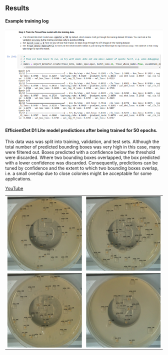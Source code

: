## Results 

#### Example training log

<img src=https://github.com/peter-426/colony-picker/blob/main/results/images-50-epochs/5-epochs.png  width=800 > 

#### EfficientDet D1 Lite model predictions after being trained for 50 epochs.<br>
This data was was split into training, validation, and test sets. Although the total number of predicted bounding boxes was very high in this case, many were filtered out.
Boxes predicted with a confidence below the threshold were discarded. Where two bounding boxes overlapped, the box predicted with a lower confidence was discarded.
Consequently, predictions can be tuned by confidence and the extent to which two bounding boxes overlap, i.e. a small overlap due to close colonies might be acceptable for some applications. 

<a href=https://www.youtube.com/channel/UCkWYMoMaR-2BUtU9O6clCAA > YouTube </a> <br>
<table>
<td><img src=https://github.com/peter-426/colony-picker/blob/main/results/images-50-epochs/test-image-0-50-epochs.png  width=500 > </td>
<td><img src=https://github.com/peter-426/colony-picker/blob/main/results/images-50-epochs/test-image-1-50-epochs.png  width=500 > </td>
<tr>
<td><img src=https://github.com/peter-426/colony-picker/blob/main/results/images-50-epochs/test-image-2-50-epochs.png  width=500 > </td>	
<td><img src=https://github.com/peter-426/colony-picker/blob/main/results/images-50-epochs/test-image-3-50-epochs.png  width=500 > </td>	
</table>


